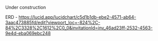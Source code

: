 Under construction

ERD - https://lucid.app/lucidchart/c5d1b1db-ebe2-4571-ab64-3aac473885fd/edit?viewport_loc=-824%2C-84%2C3328%2C1612%2C0_0&invitationId=inv_46ad23ff-2532-4563-9e4d-eba069ebc248
